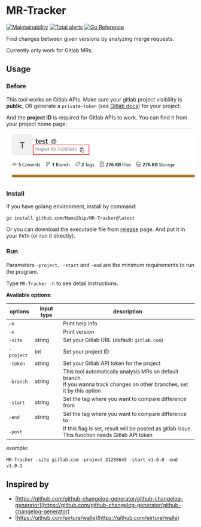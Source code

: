 # MR-Tracker
[![Maintainability](https://api.codeclimate.com/v1/badges/f28b966f3baf7ab66a9d/maintainability)](https://codeclimate.com/github/MamaShip/MR-Tracker/maintainability)
[![Total alerts](https://img.shields.io/lgtm/alerts/g/MamaShip/MR-Tracker.svg?logo=lgtm&logoWidth=18)](https://lgtm.com/projects/g/MamaShip/MR-Tracker/alerts/)
[![Go Reference](https://pkg.go.dev/badge/github.com/MamaShip/MR-Tracker.svg)](https://pkg.go.dev/github.com/MamaShip/MR-Tracker)

Find changes between given versions by analyzing merge requests.

Currently only work for Gitlab MRs.

## Usage

### Before

This tool works on Gitlab APIs. Make sure your gitlab project visibility is **public**, OR generate a `private-token` (see [Gitlab docs](https://docs.gitlab.com/ee/user/project/settings/project_access_tokens.html)) for your project.

And the **project ID** is required for Gitlab APIs to work. You can find it from your project home page:
![where to find project ID](images/project_id.png)
### Install

If you have golang environment, install by command:

```
go install github.com/MamaShip/MR-Tracker@latest
```

Or you can download the executable file from [release](https://github.com/MamaShip/MR-Tracker/releases) page. And put it in your `PATH` (or run it directly).

### Run

Parameters `-project`、`-start` and `-end` are the minimum requirements to run the program.

Type `MR-Tracker -h` to see detail instructions.

**Available options**:

| options    | input type | description                                                |
| ---------- | ---------- | ---------------------------------------------------------- |
| `-h`       |            | Print help info                                            |
| `-v`       |            | Print version                                              |
| `-site`    | string     | Set your Gitlab URL (default: `gitlab.com`)                |
| `-project` | int        | Set your project ID                                        |
| `-token`   | string     | Set your Gitlab API token for the project                  |
| `-branch`  | string     | This tool automatically analysis MRs on default branch. <br /> If you wanna track changes on other branches, set it by this option |
| `-start`   | string     | Set the tag where you want to compare difference from      |
| `-end`     | string     | Set the tag where you want to compare difference to        |
| `-post`    |            | If this flag is set, result will be posted as gitlab issue. <br /> This function needs Gitlab API token |

example:

```
MR-Tracker -site gitlab.com -project 31285645 -start v1.0.0 -end v1.0.1
```

## Inspired by
- [https://github.com/github-changelog-generator/github-changelog-generator](https://github.com/github-changelog-generator/github-changelog-generator)
- [https://github.com/eirture/walle](https://github.com/eirture/walle)